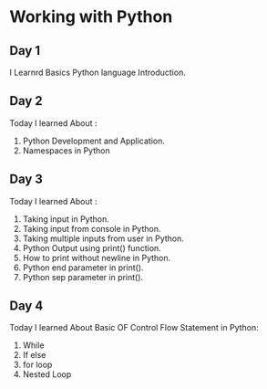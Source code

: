 # Working with Python

## Day 1 

I Learnrd  Basics Python language Introduction.

## Day 2

Today I learned About :

 1. Python  Development and Application.
 2. Namespaces in Python

## Day 3
Today I learned About :

 1. Taking input in Python.
 2. Taking input from console in Python.
 3. Taking multiple inputs from user in Python.
 4. Python Output using print() function.
 5. How to print without newline in Python.
 6. Python end parameter in print().
 7. Python sep parameter in print().
 
 ## Day 4 
 Today I learned About  Basic OF Control Flow Statement in Python:
 
 1. While 
 2. If else 
 3. for loop
 4. Nested Loop
 
 

  
  
  

